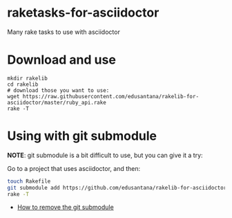 # raketasks-for-asciidoctor

Many rake tasks to use with asciidoctor

# Download and use

```
mkdir rakelib
cd rakelib
# download those you want to use:
wget https://raw.githubusercontent.com/edusantana/rakelib-for-asciidoctor/master/ruby_api.rake
rake -T
```

# Using with git submodule

**NOTE**: git submodule is a bit difficult to use, but you can give it a try:

Go to a project that uses asciidoctor, and then:


```bash
touch Rakefile
git submodule add https://github.com/edusantana/rakelib-for-asciidoctor rakelib
rake -T
```

- [How to remove the git submodule](https://stackoverflow.com/questions/1260748/how-do-i-remove-a-submodule)
